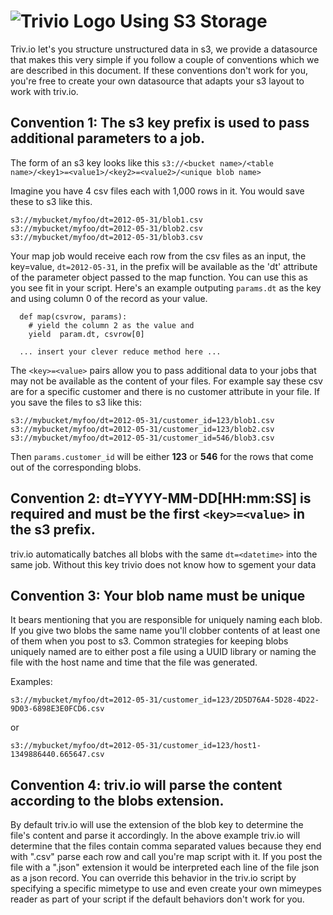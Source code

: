 ![Trivio Logo](http://www.triv.io/images/trivio_logo.png)
Using S3 Storage
================


Triv.io let's you  structure unstructured data in s3, we provide a datasource that makes this very simple if you follow  a couple of conventions  which we  are described in this document. If these conventions don't work for you,  you're free to create your own datasource that adapts your s3 layout to work with triv.io.


Convention 1: The s3 key prefix is used to pass additional parameters to a job. 
---

The form of an s3 key looks like this `s3://<bucket name>/<table name>/<key1>=<value1>/<key2>=<value2>/<unique blob name>`



Imagine  you  have 4 csv files each with 1,000 rows in it. You would save these to s3 like this.

```
s3://mybucket/myfoo/dt=2012-05-31/blob1.csv
s3://mybucket/myfoo/dt=2012-05-31/blob2.csv
s3://mybucket/myfoo/dt=2012-05-31/blob3.csv
```

Your map job would receive each row from the csv files as an input, the key=value, `dt=2012-05-31`, in the prefix will be available as the 'dt' attribute of the parameter object passed to the map function. You can use this as you see fit in your script. Here's an example outputing `params.dt` as the key and using column 0 of the record as your value.

```
  def map(csvrow, params):
    # yield the column 2 as the value and 
    yield  param.dt, csvrow[0]
    
  ... insert your clever reduce method here ...
```

The `<key>=<value>` pairs allow you to pass additional data to your jobs that may not be available as the content of your files. For example say these csv are for  a specific customer and there is no customer attribute in your file. If you  save the files to s3 like this:


```
s3://mybucket/myfoo/dt=2012-05-31/customer_id=123/blob1.csv
s3://mybucket/myfoo/dt=2012-05-31/customer_id=123/blob2.csv
s3://mybucket/myfoo/dt=2012-05-31/customer_id=546/blob3.csv
```


Then `params.customer_id` will be either **123** or **546** for the rows that come out of the corresponding blobs.

Convention 2: dt=YYYY-MM-DD[HH:mm:SS] is required and must be the first `<key>=<value>` in the s3 prefix.
---

triv.io automatically batches all blobs with the same `dt=<datetime>` into the same job. Without this key trivio does not know how to sgement your data


Convention 3: Your blob name must be unique
---

It bears mentioning that you are responsible for uniquely naming each blob. If you give two blobs the same name you'll clobber contents of at least one of them when you post to s3. Common strategies for keeping blobs uniquely named are to either post a file using a UUID library or naming the file with the host name and time that the file was generated. 

Examples:

```
s3://mybucket/myfoo/dt=2012-05-31/customer_id=123/2D5D76A4-5D28-4D22-9D03-6898E3E0FCD6.csv
```

or 

```
s3://mybucket/myfoo/dt=2012-05-31/customer_id=123/host1-1349886440.665647.csv
```


Convention 4: triv.io will parse the content according to the blobs extension.
---


By default triv.io will use the extension of the blob key to determine the file's content and parse it accordingly. In the above example triv.io will determine that the files contain comma separated values because they end with ".csv" parse each row and call you're map script with it. If you post the file with a ".json" extension it would be interpreted each line of the file json as a json record. You can override this behavior in the triv.io script by specifying a specific mimetype to use and even create your own mimeypes reader as part of your script if the default behaviors don't work for you.



